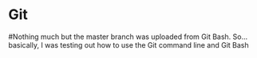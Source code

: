 # Git
#Nothing much but the master branch was uploaded from Git Bash. So... basically, I was testing out how to use the Git command line and Git Bash
